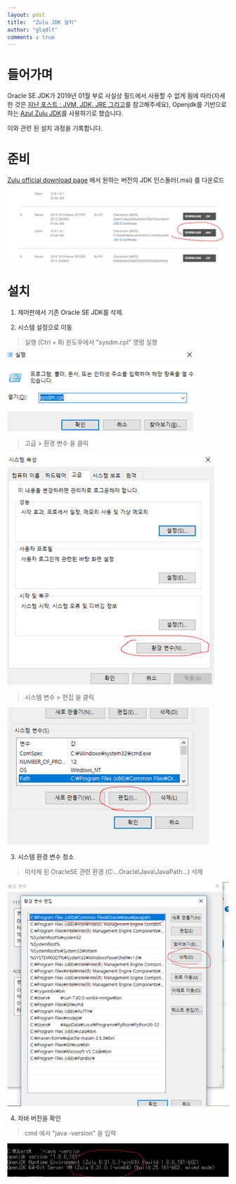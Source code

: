 ```yaml
---
layout: post
title:  "Zulu JDK 설치"
author: "glqdlt"
comments : true
---
```


# 들어가며

Oracle SE JDK가 2019년 01월 부로 사실상 필드에서 사용할 수 없게 됨에 따라(자세한 것은 [지난 포스트 : JVM, JDK, JRE 그리고](https://glqdlt.github.io//2018-08-18/OpenJdk)를 참고해주세요), Openjdk를 기반으로 하는 [Azul Zulu JDK](https://www.azul.com/downloads/zulu/)를 사용하기로 했습니다.

이와 관련 된 설치 과정을 기록합니다.


# 준비

[Zulu official download page](https://www.azul.com/downloads/zulu/zulu-windows/) 에서 원하는 버전의 JDK 인스돌러(.msi) 를 다운로드

<img src ="/images/zulu/99.PNG"/>

# 설치

1. 제어판에서 기존 Oracle SE JDK를 삭제.

2. 시스템 설정으로 이동

> 실행 (Ctrl + R) 윈도우에서 "sysdm.cpl" 명령 실행

<img src ="/images/zulu/0.PNG"/>

> 고급 > 환경 변수 을 클릭

<img src ="/images/zulu/1.PNG"/>

> 시스템 변수 > 편집 을 클릭

<img src ="/images/zulu/2.PNG"/>

3. 시스템 환경 변수 청소

> 미삭제 된 OracleSE 관련 환경 (C:\...Oracle\Java\JavaPath...) 삭제

<img src ="/images/zulu/3.PNG"/>

4. 자바 버전을 확인

> cmd 에서 "java -version" 을 입력

<img src="/images/zulu/4.PNG"/>